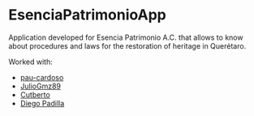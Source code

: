 # EsenciaPatrimonioApp

Application developed for Esencia Patrimonio A.C. that allows to know about procedures and laws for the restoration of heritage in Querétaro.

   Worked with:
   * [pau-cardoso](https://github.com/pau-cardoso)
   * [JulioGmz89](https://github.com/JulioGmz89)
   * [Cutberto](https://github.com/Cutberto)
   * [Diego Padilla](https://github.com/A01552594)
